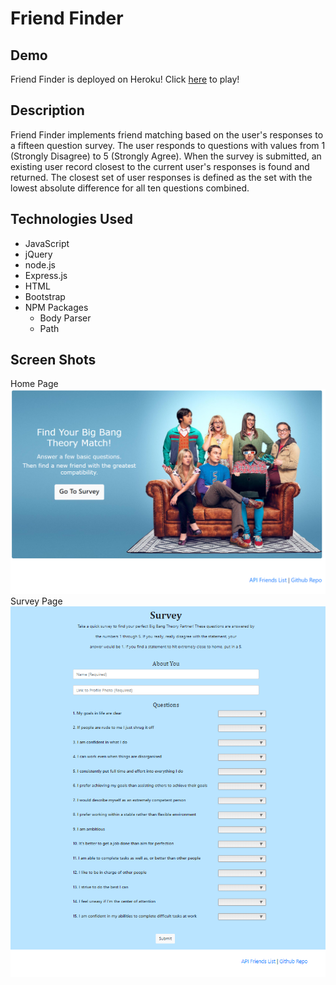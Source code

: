 # Friend Finder
## Demo
Friend Finder is deployed on Heroku! Click <a href="https://bbt-friend-finder.herokuapp.com/">here</a> to play!

## Description
Friend Finder implements friend matching based on the user's responses to a fifteen question survey. The user responds to questions with values from 1 (Strongly Disagree) to 5 (Strongly Agree). When the survey is submitted, an existing user record closest to the current user's responses is found and returned. The closest set of user responses is defined as the set with the lowest absolute difference for all ten questions combined.

## Technologies Used
- JavaScript
- jQuery
- node.js
- Express.js
- HTML
- Bootstrap
- NPM Packages
  * Body Parser
  * Path 
  
## Screen Shots
Home Page
![Screen shot 1](app/public/images/SS1.png)  
Survey Page
![Screen shot 2](app/public/images/SS2.png)
